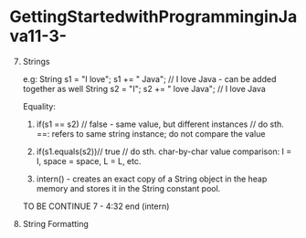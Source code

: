 # GettingStartedwithProgramminginJava11-3-

7. Strings 

    e.g:
    String s1 = "I love";
    s1 += " Java"; // I love Java - can be added together as well
    String s2 = "I";
    s2 += " love Java"; // I love Java
    
    Equality:
    
    1) if(s1 == s2) // false - same value, but different instances
        // do sth.
        ==: refers to same string instance; do not compare the value
        
    2) if(s1.equals(s2))// true
        // do sth.
        char-by-char value comparison: I = I, space = space, L = L, etc.
        
    3) intern() - creates an exact copy of a String object in the heap memory and stores it in the String constant pool.
    
   TO BE CONTINUE 7 - 4:32 end (intern)

8. String Formatting
